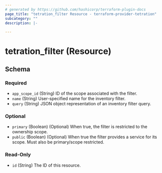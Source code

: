 ```yaml
---
# generated by https://github.com/hashicorp/terraform-plugin-docs
page_title: "tetration_filter Resource - terraform-provider-tetration"
subcategory: ""
description: |-
  
---
```


# tetration_filter (Resource)





<!-- schema generated by tfplugindocs -->
## Schema

### Required

- `app_scope_id` (String) ID of the scope associated with the filter.
- `name` (String) User-specified name for the inventory filter.
- `query` (String) JSON object representation of an inventory filter query.

### Optional

- `primary` (Boolean) (Optional) When true, the filter is restricted to the ownership scope.
- `public` (Boolean) (Optional) When true the filter provides a service for its scope. Must also be primary/scope restricted.

### Read-Only

- `id` (String) The ID of this resource.


